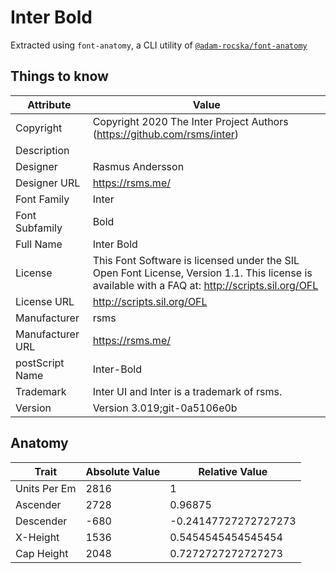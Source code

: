 # Inter Bold

Extracted using `font-anatomy`, a CLI utility of
[`@adam-rocska/font-anatomy`](https://github.com/adam-rocska/font-anatomy)

## Things to know

| Attribute        | Value                                                                                                                                            |
| ---------------- | ------------------------------------------------------------------------------------------------------------------------------------------------ |
| Copyright        | Copyright 2020 The Inter Project Authors (https://github.com/rsms/inter)                                                                         |
| Description      |                                                                                                                                                  |
| Designer         | Rasmus Andersson                                                                                                                                 |
| Designer URL     | https://rsms.me/                                                                                                                                 |
| Font Family      | Inter                                                                                                                                            |
| Font Subfamily   | Bold                                                                                                                                             |
| Full Name        | Inter Bold                                                                                                                                       |
| License          | This Font Software is licensed under the SIL Open Font License, Version 1.1. This license is available with a FAQ at: http://scripts.sil.org/OFL |
| License URL      | http://scripts.sil.org/OFL                                                                                                                       |
| Manufacturer     | rsms                                                                                                                                             |
| Manufacturer URL | https://rsms.me/                                                                                                                                 |
| postScript Name  | Inter-Bold                                                                                                                                       |
| Trademark        | Inter UI and Inter is a trademark of rsms.                                                                                                       |
| Version          | Version 3.019;git-0a5106e0b                                                                                                                      |

## Anatomy

| Trait        | Absolute Value | Relative Value       |
| ------------ | -------------- | -------------------- |
| Units Per Em | 2816           | 1                    |
| Ascender     | 2728           | 0.96875              |
| Descender    | -680           | -0.24147727272727273 |
| X-Height     | 1536           | 0.5454545454545454   |
| Cap Height   | 2048           | 0.7272727272727273   |
